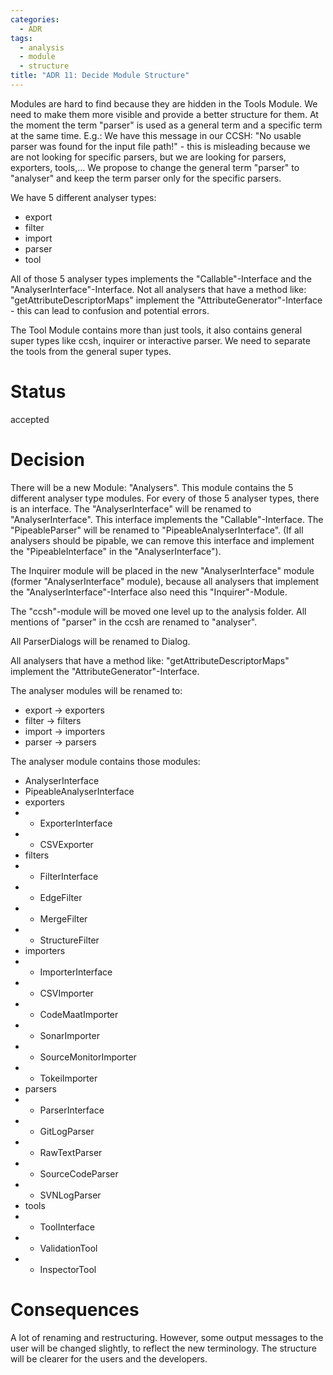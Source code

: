 ```yaml
---
categories:
  - ADR
tags:
  - analysis
  - module
  - structure
title: "ADR 11: Decide Module Structure"
---
```


Modules are hard to find because they are hidden in the Tools Module. We need to make them more visible and provide a better structure for them.
At the moment the term "parser" is used as a general term and a specific term at the same time. E.g.: We have this message in our CCSH: "No usable parser was found for the input file path!" - this is misleading because we are not looking for specific parsers, but we are looking for parsers, exporters, tools,...
We propose to change the general term "parser" to "analyser" and keep the term parser only for the specific parsers.

We have 5 different analyser types:
- export
- filter
- import
- parser
- tool

All of those 5 analyser types implements the "Callable"-Interface and the "AnalyserInterface"-Interface.
Not all analysers that have a method like: "getAttributeDescriptorMaps" implement the "AttributeGenerator"-Interface - this can lead to confusion and potential errors.

The Tool Module contains more than just tools, it also contains general super types like ccsh, inquirer or interactive parser. We need to separate the tools from the general super types.

# Status

accepted

# Decision

There will be a new Module: "Analysers". This module contains the 5 different analyser type modules. For every of those 5 analyser types, there is an interface.
The "AnalyserInterface" will be renamed to "AnalyserInterface". This interface implements the "Callable"-Interface.
The "PipeableParser" will be renamed to "PipeableAnalyserInterface". (If all analysers should be pipable, we can remove this interface and implement the "PipeableInterface" in the "AnalyserInterface").

The Inquirer module will be placed in the new "AnalyserInterface" module (former "AnalyserInterface" module), because all analysers that implement the "AnalyserInterface"-Interface also need this "Inquirer"-Module.

The "ccsh"-module will be moved one level up to the analysis folder.
All mentions of "parser" in the ccsh are renamed to "analyser".

All ParserDialogs will be renamed to Dialog.

All analysers that have a method like: "getAttributeDescriptorMaps" implement the "AttributeGenerator"-Interface.

The analyser modules will be renamed to:
- export -> exporters
- filter -> filters
- import -> importers
- parser -> parsers

The analyser module contains those modules:
- AnalyserInterface
- PipeableAnalyserInterface
- exporters
- - ExporterInterface
- - CSVExporter
- filters
- - FilterInterface
- - EdgeFilter
- - MergeFilter
- - StructureFilter
- importers
- - ImporterInterface
- - CSVImporter
- - CodeMaatImporter
- - SonarImporter
- - SourceMonitorImporter
- - TokeiImporter
- parsers
- - ParserInterface
- - GitLogParser
- - RawTextParser
- - SourceCodeParser
- - SVNLogParser
- tools
- - ToolInterface
- - ValidationTool
- - InspectorTool

# Consequences
A lot of renaming and restructuring. However, some output messages to the user will be changed slightly, to reflect the new terminology.
The structure will be clearer for the users and the developers.
